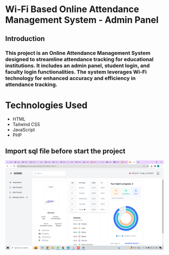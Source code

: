 
# Wi-Fi Based Online Attendance Management System - Admin Panel
## Introduction
### This project is an Online Attendance Management System designed to streamline attendance tracking for educational institutions. It includes an admin panel, student login, and faculty login functionalities. The system leverages Wi-Fi technology for enhanced accuracy and efficiency in attendance tracking.

# Technologies Used
- HTML
- Tailwind CSS
- JavaScript
- PHP

## Import sql file before start the project

![Screenshot of Faculty Profile.](https://github.com/navdeepbhanderi/student-attandance-admin-panle-php/blob/main/img/screenshot.png)

